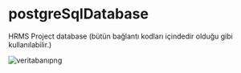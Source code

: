 # postgreSqlDatabase
HRMS Project database (bütün bağlantı kodları içindedir olduğu gibi kullanılabilir.)

![veritabanıpng](https://user-images.githubusercontent.com/78920463/120497436-126d6700-c3c7-11eb-845d-4e3636c3a6ad.png)

